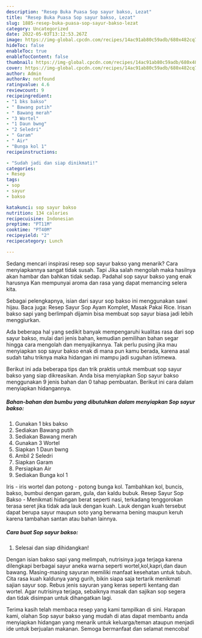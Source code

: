 ```yaml
---
description: "Resep Buka Puasa Sop sayur bakso, Lezat"
title: "Resep Buka Puasa Sop sayur bakso, Lezat"
slug: 1885-resep-buka-puasa-sop-sayur-bakso-lezat
category: Uncategorized
date: 2022-05-03T13:12:53.267Z
image: https://img-global.cpcdn.com/recipes/14ac91ab80c59adb/680x482cq70/sop-sayur-bakso-foto-resep-utama.jpg
hideToc: false
enableToc: true
enableTocContent: false
thumbnail: https://img-global.cpcdn.com/recipes/14ac91ab80c59adb/680x482cq70/sop-sayur-bakso-foto-resep-utama.jpg
cover: https://img-global.cpcdn.com/recipes/14ac91ab80c59adb/680x482cq70/sop-sayur-bakso-foto-resep-utama.jpg
author: Admin
authorAv: notfound
ratingvalue: 4.6
reviewcount: 9
recipeingredient:
- "1 bks bakso"
- " Bawang putih"
- " Bawang merah"
- "3 Wortel"
- "1 Daun bwng"
- "2 Seledri"
- " Garam"
- " Air"
- "Bunga kol 1"
recipeinstructions:

- "Sudah jadi dan siap dinikmati!"
categories:
- Resep
tags:
- sop
- sayur
- bakso

katakunci: sop sayur bakso 
nutrition: 134 calories
recipecuisine: Indonesian
preptime: "PT11M"
cooktime: "PT40M"
recipeyield: "2"
recipecategory: Lunch

---
```



Sedang mencari inspirasi resep sop sayur bakso yang menarik? Cara menyiapkannya sangat tidak susah. Tapi Jika salah mengolah maka hasilnya akan hambar dan bahkan tidak sedap. Padahal sop sayur bakso yang enak harusnya Kan mempunyai aroma dan rasa yang dapat memancing selera kita.


Sebagai pelengkapnya, isian dari sayur sop bakso ini menggunakan sawi hijau. Baca juga: Resep Sayur Sop Ayam Komplet, Masak Pakai Rice. Irisan bakso sapi yang berlimpah dijamin bisa membuat sop sayur biasa jadi lebih menggiurkan.

Ada beberapa hal yang sedikit banyak mempengaruhi kualitas rasa dari sop sayur bakso, mulai dari jenis bahan, kemudian pemilihan bahan segar hingga cara mengolah dan menyajikannya. Tak perlu pusing jika mau menyiapkan sop sayur bakso enak di mana pun kamu berada, karena asal sudah tahu triknya maka hidangan ini mampu jadi suguhan istimewa.


Berikut ini ada beberapa tips dan trik praktis untuk membuat sop sayur bakso yang siap dikreasikan. Anda bisa menyiapkan Sop sayur bakso menggunakan 9 jenis bahan dan 0 tahap pembuatan. Berikut ini cara dalam menyiapkan hidangannya.

<!--inarticleads1-->

##### Bahan-bahan dan bumbu yang dibutuhkan dalam menyiapkan Sop sayur bakso:

1. Gunakan 1 bks bakso
1. Sediakan  Bawang putih
1. Sediakan  Bawang merah
1. Gunakan 3 Wortel
1. Siapkan 1 Daun bwng
1. Ambil 2 Seledri
1. Siapkan  Garam
1. Persiapkan  Air
1. Sediakan Bunga kol 1


Iris - iris wortel dan potong - potong bunga kol. Tambahkan kol, buncis, bakso, bumbui dengan garam, gula, dan kaldu bubuk. Resep Sayur Sop Bakso - Menikmati hidangan berat seperti nasi, terkadang tenggorokan terasa seret jika tidak ada lauk dengan kuah. Lauk dengan kuah tersebut dapat berupa sayur maupun soto yang berwarna bening maupun keruh karena tambahan santan atau bahan lainnya. 

<!--inarticleads2-->

##### Cara buat Sop sayur bakso:


1. Selesai dan siap dihidangkan!

Dengan isian bakso sapi yang melimpah, nutrisinya juga terjaga karena dilengkapi berbagai sayur aneka warna seperti wortel,kol,kapri,dan daun bawang. Masing-masing sayuran memiliki manfaat kesehatan untuk tubuh. Cita rasa kuah kaldunya yang gurih, bikin siapa saja tertarik menikmati sajian sayur sop. Rebus jenis sayuran yang keras seperti kentang dan wortel. Agar nutrisinya terjaga, sebaiknya masak dan sajikan sop segera dan tidak disimpan untuk dihangatkan lagi. 

Terima kasih telah membaca resep yang kami tampilkan di sini. Harapan kami, olahan Sop sayur bakso yang mudah di atas dapat membantu anda menyiapkan hidangan yang menarik untuk keluarga/teman ataupun menjadi ide untuk berjualan makanan. Semoga bermanfaat dan selamat mencoba!
